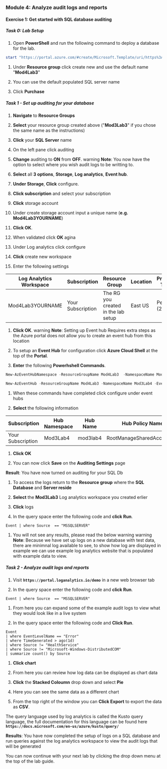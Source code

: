 

### Module 4: Analyze audit logs and reports

#### Exercise 1: Get started with SQL database auditing

##### Task 0: Lab Setup

1.  Open **PowerShell** and run the following command to deploy a database for the lab.

 ```powershell
start "https://portal.azure.com/#create/Microsoft.Template/uri/https%3A%2F%2Fraw.githubusercontent.com%2FGoDeploy%2FAZ500%2Fmaster%2FAZ500%20Mod4%20Lab%203%2Fazuredeploy.json" 
 ```

1.  Under **Resource group** click create new and use the default name "**Mod4Lab3**"

1.  You can use the default populated SQL server name

1.  Click **Purchase** 




##### Task 1 - Set up auditing for your database

1.  **Navigate** to **Resource Groups**

1.  **Select** your resource group created above ("**Mod3Lab3**" if you chose the same name as the instructions)

1.  **Click** your **SQL Server** name

1.  On the left pane click auditing

1.  **Change** auditing to **ON** from **OFF**.
warning
**Note**: You now have the option to select where you wish audit logs to be writting to.


1.  **Select** all **3 options**, **Storage**, **Log analytics**, **Event hub**.

1.  **Under Storage**, **Click** configure.

1.  **Click subscription** and select your subscription

1.  **Click** storage account

1.  Under create storage account input a unique name (**e.g. Mod4Lab3YOURNAME**)

1.  **Click OK**.

1.  When validated click **OK** agina

1.  Under Log analytics click configure

1.  **Click** create new workspace

1.  Enter the following settings

 |Log Analytics Workspace|Subscription|Resource Group | Location| Pricing Tier|
 |-----------------------|------------|---------------|---------|-------------
 |Mod4Lab3YOURNAME|Your Subscription|The RG you created in the lab setup| East US | Per GB (2018)|

1.  **Click OK**.
warning
**Note**: Setting up Event hub Requires extra steps as the Azure portal does not allow you to create an event hub from this location


1.  To setup an **Event Hub** for configuration click **Azure Cloud Shell** at the top of the **Portal**.

1.  **Enter** the following **Powerhshell Commands**.

 ```powershell
New-AzEventHubNamespace -ResourceGroupName Mod4Lab3  -NamespaceName Mod3Lab4 -Location eastus
 ```

 ```powershell
New-AzEventHub -ResourceGroupName Mod4Lab3 -NamespaceName Mod3Lab4 -EventHubName Mod3Lab4 -MessageRetentionInDays 3
 ```

1.  When these commands have completed click configure under event hubs

1.  **Select** the following information

 | Subscription|Hub Namespace|Hub Name| Hub Policy Name|
 |-------------|-------------|--------|----------------|
 |Your Subscription| Mod3Lab4|mod3lab4|RootManageSharedAccessKey|


1.  **Click OK**

1.  You can now click **Save** on the **Auditing Settings** page

**Result**: You have now turned on auditing for your SQL Db 


1.  To access the logs return to the **Resource group** where the **SQL Database** and **Server reside**

1.  **Select** the **Mod3Lab3** Log analytics workspace you created erlier

1.  **Click** logs

1.  In the query space enter the following code and **click Run**.

 ```cli
Event | where Source  == "MSSQLSERVER" 
 ```
1.  You will not see any results, please read the below warning
warning
**Note**: Because we have set up logs on a new database with test data, there are minimnal log available to see, to show how log are displayed in example we can use example log analytics website that is populated with example data to view.


##### Task 2 - Analyze audit logs and reports

1.  Visit **`https://portal.loganalytics.io/demo`** in a new web browser tab

1.  In the query space enter the following code and **click Run**.

 ```cli
Event | where Source  == "MSSQLSERVER" 
 ```

1.  From here you can expand some of the example audit logs to view what they would look like in a live system

1.  In the query space enter the following code and **Click Run**.

 ```cli
Event 
| where EventLevelName == "Error" 
| where TimeGenerated > ago(1d) 
| where Source != "HealthService" 
| where Source != "Microsoft-Windows-DistributedCOM" 
| summarize count() by Source
 ```

1.  **Click chart**

1.  From here you can review how log data can be displayed as chart data

1.  **Click** the **Stacked Coloumn** drop down and select **Pie**

1.  Here you can see the same data as a different chart

1.  From the top right of the window you can **Click Export** to export the data as **CSV**.

 The query language used by log analytics is called the Kusto query language, the full documentation for this language can be found here **`https://docs.microsoft.com/en-us/azure/kusto/query/`**



**Results**: You have now completed the setup of logs on a SQL database and run queries against the log analytics workspace to view the audit logs that will be generated



You can now continue with your next lab by clicking the drop down menu at the top of the lab guide.


